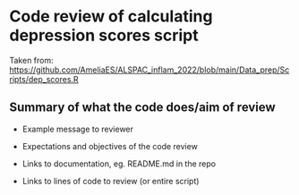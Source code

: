# Code review of calculating depression scores script

Taken from: https://github.com/AmeliaES/ALSPAC_inflam_2022/blob/main/Data_prep/Scripts/dep_scores.R

## Summary of what the code does/aim of review

- Example message to reviewer

- Expectations and objectives of the code review
- Links to documentation, eg. README.md in the repo
- Links to lines of code to review (or entire script)
